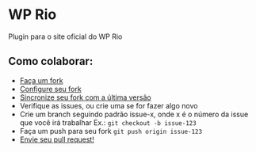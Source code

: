 # WP Rio
Plugin para o site oficial do WP Rio

## Como colaborar:
- [Faça um fork](https://help.github.com/articles/fork-a-repo/)
- [Configure seu fork](https://help.github.com/articles/configuring-a-remote-for-a-fork/)
- [Sincronize seu fork com a última versão](https://help.github.com/articles/syncing-a-fork/)
- Verifique as issues, ou crie uma se for fazer algo novo
- Crie um branch seguindo padrão issue-x, onde x é o número da issue que você irá trabalhar
Ex.: `git checkout -b issue-123`
- Faça um push para seu fork `git push origin issue-123`
- [Envie seu pull request!](https://help.github.com/articles/using-pull-requests/)
